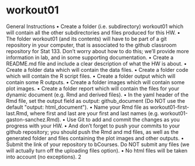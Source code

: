 # workout01
General Instructions
• Create a folder (i.e. subdirectory) workout01 which will contain all the other subdirectories
and files produced for this HW.
• The folder workout01 (and its contents) will have to be part of a git repository in
your computer, that is associated to the github classroom repository for Stat 133.
Don’t worry about how to do this; we’ll provide more information in lab, and in some
supporting documentation.
• Create a README.md file and include a clear description of what the HW is about.
• Create a folder data which will contain the data files.
• Create a folder code which will contain the R script files.
• Create a folder output which will contain some R outputs.
• Create a folder images which will contain some plot images.
• Create a folder report which will contain the files for your dynamic document (e.g.
Rmd and derived files).
• In the yaml header of the Rmd file, set the output field as output: github_document
(Do NOT use the default "output: html_document").
• Name your Rmd file as workout01-first-last.Rmd, where first and last are your
first and last names (e.g. workout01-gaston-sanchez.Rmd).
• Use Git to add and commit the changes as you progress with your HW.
• And don’t forget to push your commits to your github repository; you should push the
Rmd and md files, as well as the generated folder and files containing the plot images
and other outputs.
• Submit the link of your repository to bCourses. Do NOT submit any files (we will
actually turn off the uploading files option).
• No html files will be taken into account (no exceptions).
2